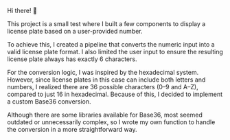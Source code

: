 Hi there! 👋

This project is a small test where I built a few components to display a license plate based on a user-provided number.

To achieve this, I created a pipeline that converts the numeric input into a valid license plate format. I also limited the user input to ensure the resulting license plate always has exactly 6 characters.

For the conversion logic, I was inspired by the hexadecimal system. However, since license plates in this case can include both letters and numbers, I realized there are 36 possible characters (0–9 and A–Z), compared to just 16 in hexadecimal. Because of this, I decided to implement a custom Base36 conversion.

Although there are some libraries available for Base36, most seemed outdated or unnecessarily complex, so I wrote my own function to handle the conversion in a more straightforward way.